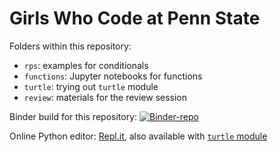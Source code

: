 # Girls Who Code at Penn State

Folders within this repository:
* `rps`: examples for conditionals
* `functions`: Jupyter notebooks for functions
* `turtle`: trying out `turtle` module
* `review`: materials for the review session

Binder build for this repository: [![Binder-repo](https://mybinder.org/badge_logo.svg)](https://mybinder.org/v2/gh/thutran/gwc/master)

Online Python editor: [Repl.it](https://repl.it/languages/python3), also available with [`turtle` module](https://repl.it/languages/python_turtle)

